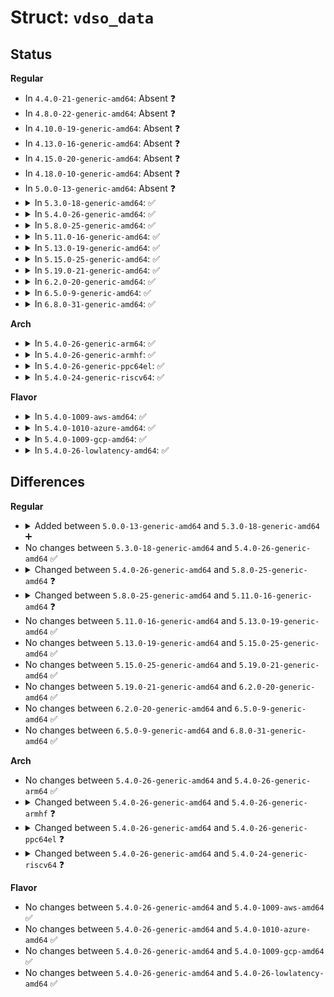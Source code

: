 # Struct: <code>vdso_data</code>

## Status
<b>Regular</b>
<ul>
<li>
In <code>4.4.0-21-generic-amd64</code>: Absent ❓
</li>
<li>
In <code>4.8.0-22-generic-amd64</code>: Absent ❓
</li>
<li>
In <code>4.10.0-19-generic-amd64</code>: Absent ❓
</li>
<li>
In <code>4.13.0-16-generic-amd64</code>: Absent ❓
</li>
<li>
In <code>4.15.0-20-generic-amd64</code>: Absent ❓
</li>
<li>
In <code>4.18.0-10-generic-amd64</code>: Absent ❓
</li>
<li>
In <code>5.0.0-13-generic-amd64</code>: Absent ❓
</li>
<li>
<details>
<summary>In <code>5.3.0-18-generic-amd64</code>: ✅</summary>

```c
struct vdso_data {
    u32 seq;
    s32 clock_mode;
    u64 cycle_last;
    u64 mask;
    u32 mult;
    u32 shift;
    struct vdso_timestamp[12] basetime;
    s32 tz_minuteswest;
    s32 tz_dsttime;
    u32 hrtimer_res;
    u32 __unused;
}
```
</details>
</li>
<li>
<details>
<summary>In <code>5.4.0-26-generic-amd64</code>: ✅</summary>

```c
struct vdso_data {
    u32 seq;
    s32 clock_mode;
    u64 cycle_last;
    u64 mask;
    u32 mult;
    u32 shift;
    struct vdso_timestamp[12] basetime;
    s32 tz_minuteswest;
    s32 tz_dsttime;
    u32 hrtimer_res;
    u32 __unused;
}
```
</details>
</li>
<li>
<details>
<summary>In <code>5.8.0-25-generic-amd64</code>: ✅</summary>

```c
struct vdso_data {
    u32 seq;
    s32 clock_mode;
    u64 cycle_last;
    u64 mask;
    u32 mult;
    u32 shift;
    struct vdso_timestamp[12] basetime;
    struct timens_offset[12] offset;
    s32 tz_minuteswest;
    s32 tz_dsttime;
    u32 hrtimer_res;
    u32 __unused;
}
```
</details>
</li>
<li>
<details>
<summary>In <code>5.11.0-16-generic-amd64</code>: ✅</summary>

```c
struct vdso_data {
    u32 seq;
    s32 clock_mode;
    u64 cycle_last;
    u64 mask;
    u32 mult;
    u32 shift;
    struct vdso_timestamp[12] basetime;
    struct timens_offset[12] offset;
    s32 tz_minuteswest;
    s32 tz_dsttime;
    u32 hrtimer_res;
    u32 __unused;
    struct arch_vdso_data arch_data;
}
```
</details>
</li>
<li>
<details>
<summary>In <code>5.13.0-19-generic-amd64</code>: ✅</summary>

```c
struct vdso_data {
    u32 seq;
    s32 clock_mode;
    u64 cycle_last;
    u64 mask;
    u32 mult;
    u32 shift;
    struct vdso_timestamp[12] basetime;
    struct timens_offset[12] offset;
    s32 tz_minuteswest;
    s32 tz_dsttime;
    u32 hrtimer_res;
    u32 __unused;
    struct arch_vdso_data arch_data;
}
```
</details>
</li>
<li>
<details>
<summary>In <code>5.15.0-25-generic-amd64</code>: ✅</summary>

```c
struct vdso_data {
    u32 seq;
    s32 clock_mode;
    u64 cycle_last;
    u64 mask;
    u32 mult;
    u32 shift;
    struct vdso_timestamp[12] basetime;
    struct timens_offset[12] offset;
    s32 tz_minuteswest;
    s32 tz_dsttime;
    u32 hrtimer_res;
    u32 __unused;
    struct arch_vdso_data arch_data;
}
```
</details>
</li>
<li>
<details>
<summary>In <code>5.19.0-21-generic-amd64</code>: ✅</summary>

```c
struct vdso_data {
    u32 seq;
    s32 clock_mode;
    u64 cycle_last;
    u64 mask;
    u32 mult;
    u32 shift;
    struct vdso_timestamp[12] basetime;
    struct timens_offset[12] offset;
    s32 tz_minuteswest;
    s32 tz_dsttime;
    u32 hrtimer_res;
    u32 __unused;
    struct arch_vdso_data arch_data;
}
```
</details>
</li>
<li>
<details>
<summary>In <code>6.2.0-20-generic-amd64</code>: ✅</summary>

```c
struct vdso_data {
    u32 seq;
    s32 clock_mode;
    u64 cycle_last;
    u64 mask;
    u32 mult;
    u32 shift;
    struct vdso_timestamp[12] basetime;
    struct timens_offset[12] offset;
    s32 tz_minuteswest;
    s32 tz_dsttime;
    u32 hrtimer_res;
    u32 __unused;
    struct arch_vdso_data arch_data;
}
```
</details>
</li>
<li>
<details>
<summary>In <code>6.5.0-9-generic-amd64</code>: ✅</summary>

```c
struct vdso_data {
    u32 seq;
    s32 clock_mode;
    u64 cycle_last;
    u64 mask;
    u32 mult;
    u32 shift;
    struct vdso_timestamp[12] basetime;
    struct timens_offset[12] offset;
    s32 tz_minuteswest;
    s32 tz_dsttime;
    u32 hrtimer_res;
    u32 __unused;
    struct arch_vdso_data arch_data;
}
```
</details>
</li>
<li>
<details>
<summary>In <code>6.8.0-31-generic-amd64</code>: ✅</summary>

```c
struct vdso_data {
    u32 seq;
    s32 clock_mode;
    u64 cycle_last;
    u64 mask;
    u32 mult;
    u32 shift;
    struct vdso_timestamp[12] basetime;
    struct timens_offset[12] offset;
    s32 tz_minuteswest;
    s32 tz_dsttime;
    u32 hrtimer_res;
    u32 __unused;
    struct arch_vdso_data arch_data;
}
```
</details>
</li>
</ul>
<b>Arch</b>
<ul>
<li>
<details>
<summary>In <code>5.4.0-26-generic-arm64</code>: ✅</summary>

```c
struct vdso_data {
    u32 seq;
    s32 clock_mode;
    u64 cycle_last;
    u64 mask;
    u32 mult;
    u32 shift;
    struct vdso_timestamp[12] basetime;
    s32 tz_minuteswest;
    s32 tz_dsttime;
    u32 hrtimer_res;
    u32 __unused;
}
```
</details>
</li>
<li>
<details>
<summary>In <code>5.4.0-26-generic-armhf</code>: ✅</summary>

```c
struct vdso_data {
    u32 seq_count;
    u16 tk_is_cntvct;
    u16 cs_shift;
    u32 xtime_coarse_sec;
    u32 xtime_coarse_nsec;
    u32 wtm_clock_sec;
    u32 wtm_clock_nsec;
    u32 xtime_clock_sec;
    u32 cs_mult;
    u64 cs_cycle_last;
    u64 cs_mask;
    u64 xtime_clock_snsec;
    u32 tz_minuteswest;
    u32 tz_dsttime;
}
```
</details>
</li>
<li>
<details>
<summary>In <code>5.4.0-26-generic-ppc64el</code>: ✅</summary>

```c
struct vdso_data {
    __u8[16] eye_catcher;
    struct (anon) version;
    __u32 platform;
    __u32 processor;
    __u64 processorCount;
    __u64 physicalMemorySize;
    __u64 tb_orig_stamp;
    __u64 tb_ticks_per_sec;
    __u64 tb_to_xs;
    __u64 stamp_xsec;
    __u64 tb_update_count;
    __u32 tz_minuteswest;
    __u32 tz_dsttime;
    __u32 dcache_size;
    __u32 dcache_line_size;
    __u32 icache_size;
    __u32 icache_line_size;
    __u32 dcache_block_size;
    __u32 icache_block_size;
    __u32 dcache_log_block_size;
    __u32 icache_log_block_size;
    __u32 stamp_sec_fraction;
    __s32 wtom_clock_nsec;
    __s64 wtom_clock_sec;
    struct timespec stamp_xtime;
    __u32 hrtimer_res;
    __u32[14] syscall_map_64;
    __u32[14] syscall_map_32;
}
```
</details>
</li>
<li>
<details>
<summary>In <code>5.4.0-24-generic-riscv64</code>: ✅</summary>

```c
struct vdso_data {
}
```
</details>
</li>
</ul>
<b>Flavor</b>
<ul>
<li>
<details>
<summary>In <code>5.4.0-1009-aws-amd64</code>: ✅</summary>

```c
struct vdso_data {
    u32 seq;
    s32 clock_mode;
    u64 cycle_last;
    u64 mask;
    u32 mult;
    u32 shift;
    struct vdso_timestamp[12] basetime;
    s32 tz_minuteswest;
    s32 tz_dsttime;
    u32 hrtimer_res;
    u32 __unused;
}
```
</details>
</li>
<li>
<details>
<summary>In <code>5.4.0-1010-azure-amd64</code>: ✅</summary>

```c
struct vdso_data {
    u32 seq;
    s32 clock_mode;
    u64 cycle_last;
    u64 mask;
    u32 mult;
    u32 shift;
    struct vdso_timestamp[12] basetime;
    s32 tz_minuteswest;
    s32 tz_dsttime;
    u32 hrtimer_res;
    u32 __unused;
}
```
</details>
</li>
<li>
<details>
<summary>In <code>5.4.0-1009-gcp-amd64</code>: ✅</summary>

```c
struct vdso_data {
    u32 seq;
    s32 clock_mode;
    u64 cycle_last;
    u64 mask;
    u32 mult;
    u32 shift;
    struct vdso_timestamp[12] basetime;
    s32 tz_minuteswest;
    s32 tz_dsttime;
    u32 hrtimer_res;
    u32 __unused;
}
```
</details>
</li>
<li>
<details>
<summary>In <code>5.4.0-26-lowlatency-amd64</code>: ✅</summary>

```c
struct vdso_data {
    u32 seq;
    s32 clock_mode;
    u64 cycle_last;
    u64 mask;
    u32 mult;
    u32 shift;
    struct vdso_timestamp[12] basetime;
    s32 tz_minuteswest;
    s32 tz_dsttime;
    u32 hrtimer_res;
    u32 __unused;
}
```
</details>
</li>
</ul>

## Differences
<b>Regular</b>
<ul>
<li>
<details>
<summary>Added between <code>5.0.0-13-generic-amd64</code> and <code>5.3.0-18-generic-amd64</code> ➕</summary>

```c
struct vdso_data {
    u32 seq;
    s32 clock_mode;
    u64 cycle_last;
    u64 mask;
    u32 mult;
    u32 shift;
    struct vdso_timestamp[12] basetime;
    s32 tz_minuteswest;
    s32 tz_dsttime;
    u32 hrtimer_res;
    u32 __unused;
}
```
</details>
</li>
<li>
No changes between <code>5.3.0-18-generic-amd64</code> and <code>5.4.0-26-generic-amd64</code> ✅
</li>
<li>
<details>
<summary>Changed between <code>5.4.0-26-generic-amd64</code> and <code>5.8.0-25-generic-amd64</code> ❓</summary>
<ul>
<li>
<b>Field added. </b>
<code>struct timens_offset[12] offset</code>
</li>
</ul>
</details>
</li>
<li>
<details>
<summary>Changed between <code>5.8.0-25-generic-amd64</code> and <code>5.11.0-16-generic-amd64</code> ❓</summary>
<ul>
<li>
<b>Field added. </b>
<code>struct arch_vdso_data arch_data</code>
</li>
</ul>
</details>
</li>
<li>
No changes between <code>5.11.0-16-generic-amd64</code> and <code>5.13.0-19-generic-amd64</code> ✅
</li>
<li>
No changes between <code>5.13.0-19-generic-amd64</code> and <code>5.15.0-25-generic-amd64</code> ✅
</li>
<li>
No changes between <code>5.15.0-25-generic-amd64</code> and <code>5.19.0-21-generic-amd64</code> ✅
</li>
<li>
No changes between <code>5.19.0-21-generic-amd64</code> and <code>6.2.0-20-generic-amd64</code> ✅
</li>
<li>
No changes between <code>6.2.0-20-generic-amd64</code> and <code>6.5.0-9-generic-amd64</code> ✅
</li>
<li>
No changes between <code>6.5.0-9-generic-amd64</code> and <code>6.8.0-31-generic-amd64</code> ✅
</li>
</ul>
<b>Arch</b>
<ul>
<li>
No changes between <code>5.4.0-26-generic-amd64</code> and <code>5.4.0-26-generic-arm64</code> ✅
</li>
<li>
<details>
<summary>Changed between <code>5.4.0-26-generic-amd64</code> and <code>5.4.0-26-generic-armhf</code> ❓</summary>
<ul>
<li>
<b>Field added. </b>
<code>u32 seq_count</code>
</li>
<li>
<b>Field added. </b>
<code>u16 tk_is_cntvct</code>
</li>
<li>
<b>Field added. </b>
<code>u16 cs_shift</code>
</li>
<li>
<b>Field added. </b>
<code>u32 xtime_coarse_sec</code>
</li>
<li>
<b>Field added. </b>
<code>u32 xtime_coarse_nsec</code>
</li>
<li>
<b>Field added. </b>
<code>u32 wtm_clock_sec</code>
</li>
<li>
<b>Field added. </b>
<code>u32 wtm_clock_nsec</code>
</li>
<li>
<b>Field added. </b>
<code>u32 xtime_clock_sec</code>
</li>
<li>
<b>Field added. </b>
<code>u32 cs_mult</code>
</li>
<li>
<b>Field added. </b>
<code>u64 cs_cycle_last</code>
</li>
<li>
<b>Field added. </b>
<code>u64 cs_mask</code>
</li>
<li>
<b>Field added. </b>
<code>u64 xtime_clock_snsec</code>
</li>
<li>
<b>Field removed. </b>
<code>u32 seq</code>
</li>
<li>
<b>Field removed. </b>
<code>s32 clock_mode</code>
</li>
<li>
<b>Field removed. </b>
<code>u64 cycle_last</code>
</li>
<li>
<b>Field removed. </b>
<code>u64 mask</code>
</li>
<li>
<b>Field removed. </b>
<code>u32 mult</code>
</li>
<li>
<b>Field removed. </b>
<code>u32 shift</code>
</li>
<li>
<b>Field removed. </b>
<code>struct vdso_timestamp[12] basetime</code>
</li>
<li>
<b>Field removed. </b>
<code>u32 hrtimer_res</code>
</li>
<li>
<b>Field removed. </b>
<code>u32 __unused</code>
</li>
<li>
<b>Field type changed. </b>
<code>s32 tz_minuteswest</code> ➡️ <code>u32 tz_minuteswest</code>
</li>
<li>
<b>Field type changed. </b>
<code>s32 tz_dsttime</code> ➡️ <code>u32 tz_dsttime</code>
</li>
</ul>
</details>
</li>
<li>
<details>
<summary>Changed between <code>5.4.0-26-generic-amd64</code> and <code>5.4.0-26-generic-ppc64el</code> ❓</summary>
<ul>
<li>
<b>Field added. </b>
<code>__u8[16] eye_catcher</code>
</li>
<li>
<b>Field added. </b>
<code>struct (anon) version</code>
</li>
<li>
<b>Field added. </b>
<code>__u32 platform</code>
</li>
<li>
<b>Field added. </b>
<code>__u32 processor</code>
</li>
<li>
<b>Field added. </b>
<code>__u64 processorCount</code>
</li>
<li>
<b>Field added. </b>
<code>__u64 physicalMemorySize</code>
</li>
<li>
<b>Field added. </b>
<code>__u64 tb_orig_stamp</code>
</li>
<li>
<b>Field added. </b>
<code>__u64 tb_ticks_per_sec</code>
</li>
<li>
<b>Field added. </b>
<code>__u64 tb_to_xs</code>
</li>
<li>
<b>Field added. </b>
<code>__u64 stamp_xsec</code>
</li>
<li>
<b>Field added. </b>
<code>__u64 tb_update_count</code>
</li>
<li>
<b>Field added. </b>
<code>__u32 dcache_size</code>
</li>
<li>
<b>Field added. </b>
<code>__u32 dcache_line_size</code>
</li>
<li>
<b>Field added. </b>
<code>__u32 icache_size</code>
</li>
<li>
<b>Field added. </b>
<code>__u32 icache_line_size</code>
</li>
<li>
<b>Field added. </b>
<code>__u32 dcache_block_size</code>
</li>
<li>
<b>Field added. </b>
<code>__u32 icache_block_size</code>
</li>
<li>
<b>Field added. </b>
<code>__u32 dcache_log_block_size</code>
</li>
<li>
<b>Field added. </b>
<code>__u32 icache_log_block_size</code>
</li>
<li>
<b>Field added. </b>
<code>__u32 stamp_sec_fraction</code>
</li>
<li>
<b>Field added. </b>
<code>__s32 wtom_clock_nsec</code>
</li>
<li>
<b>Field added. </b>
<code>__s64 wtom_clock_sec</code>
</li>
<li>
<b>Field added. </b>
<code>struct timespec stamp_xtime</code>
</li>
<li>
<b>Field added. </b>
<code>__u32[14] syscall_map_64</code>
</li>
<li>
<b>Field added. </b>
<code>__u32[14] syscall_map_32</code>
</li>
<li>
<b>Field removed. </b>
<code>u32 seq</code>
</li>
<li>
<b>Field removed. </b>
<code>s32 clock_mode</code>
</li>
<li>
<b>Field removed. </b>
<code>u64 cycle_last</code>
</li>
<li>
<b>Field removed. </b>
<code>u64 mask</code>
</li>
<li>
<b>Field removed. </b>
<code>u32 mult</code>
</li>
<li>
<b>Field removed. </b>
<code>u32 shift</code>
</li>
<li>
<b>Field removed. </b>
<code>struct vdso_timestamp[12] basetime</code>
</li>
<li>
<b>Field removed. </b>
<code>u32 __unused</code>
</li>
<li>
<b>Field type changed. </b>
<code>s32 tz_minuteswest</code> ➡️ <code>__u32 tz_minuteswest</code>
</li>
<li>
<b>Field type changed. </b>
<code>s32 tz_dsttime</code> ➡️ <code>__u32 tz_dsttime</code>
</li>
<li>
<b>Field type changed. </b>
<code>u32 hrtimer_res</code> ➡️ <code>__u32 hrtimer_res</code>
</li>
</ul>
</details>
</li>
<li>
<details>
<summary>Changed between <code>5.4.0-26-generic-amd64</code> and <code>5.4.0-24-generic-riscv64</code> ❓</summary>
<ul>
<li>
<b>Field removed. </b>
<code>u32 seq</code>
</li>
<li>
<b>Field removed. </b>
<code>s32 clock_mode</code>
</li>
<li>
<b>Field removed. </b>
<code>u64 cycle_last</code>
</li>
<li>
<b>Field removed. </b>
<code>u64 mask</code>
</li>
<li>
<b>Field removed. </b>
<code>u32 mult</code>
</li>
<li>
<b>Field removed. </b>
<code>u32 shift</code>
</li>
<li>
<b>Field removed. </b>
<code>struct vdso_timestamp[12] basetime</code>
</li>
<li>
<b>Field removed. </b>
<code>s32 tz_minuteswest</code>
</li>
<li>
<b>Field removed. </b>
<code>s32 tz_dsttime</code>
</li>
<li>
<b>Field removed. </b>
<code>u32 hrtimer_res</code>
</li>
<li>
<b>Field removed. </b>
<code>u32 __unused</code>
</li>
</ul>
</details>
</li>
</ul>
<b>Flavor</b>
<ul>
<li>
No changes between <code>5.4.0-26-generic-amd64</code> and <code>5.4.0-1009-aws-amd64</code> ✅
</li>
<li>
No changes between <code>5.4.0-26-generic-amd64</code> and <code>5.4.0-1010-azure-amd64</code> ✅
</li>
<li>
No changes between <code>5.4.0-26-generic-amd64</code> and <code>5.4.0-1009-gcp-amd64</code> ✅
</li>
<li>
No changes between <code>5.4.0-26-generic-amd64</code> and <code>5.4.0-26-lowlatency-amd64</code> ✅
</li>
</ul>
